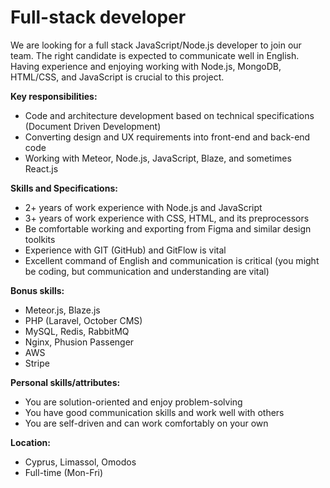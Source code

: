 # Full-stack developer

We are looking for a full stack JavaScript/Node.js developer to join our team. The right candidate is expected to communicate well in English. Having experience and enjoying working with Node.js, MongoDB, HTML/CSS, and JavaScript is crucial to this project.

__Key responsibilities:__

- Code and architecture development based on technical specifications (Document Driven Development)
- Converting design and UX requirements into front-end and back-end code
- Working with Meteor, Node.js, JavaScript, Blaze, and sometimes React.js

__Skills and Specifications:__

- 2+ years of work experience with Node.js and JavaScript
- 3+ years of work experience with CSS, HTML, and its preprocessors
- Be comfortable working and exporting from Figma and similar design toolkits
- Experience with GIT (GitHub) and GitFlow is vital
- Excellent command of English and communication is critical (you might be coding, but communication and understanding are vital)

__Bonus skills:__

- Meteor.js, Blaze.js
- PHP (Laravel, October CMS)
- MySQL, Redis, RabbitMQ
- Nginx, Phusion Passenger
- AWS
- Stripe

__Personal skills/attributes:__

- You are solution-oriented and enjoy problem-solving
- You have good communication skills and work well with others
- You are self-driven and can work comfortably on your own

__Location:__

- Cyprus, Limassol, Omodos
- Full-time (Mon-Fri)
